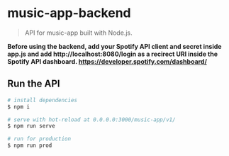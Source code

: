 # music-app-backend

> API for music-app built with Node.js.

**Before using the backend, add your Spotify API client and secret inside app.js and add http://localhost:8080/login as a recirect URI inside the Spotify API dashboard. https://developer.spotify.com/dashboard/**

## Run the API

``` bash
# install dependencies
$ npm i

# serve with hot-reload at 0.0.0.0:3000/music-app/v1/
$ npm run serve

# run for production
$ npm run prod
```
